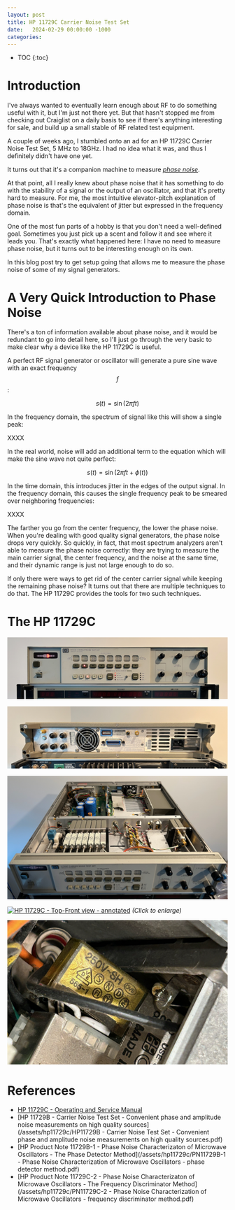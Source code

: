 ```yaml
---
layout: post
title: HP 11729C Carrier Noise Test Set
date:   2024-02-29 00:00:00 -1000
categories:
---
```


<script type="text/x-mathjax-config">
  MathJax.Hub.Config({
    jax: ["input/TeX", "output/HTML-CSS"],
    tex2jax: {
      inlineMath: [ ['$', '$'], ["\\(", "\\)"] ],
      displayMath: [ ['$$', '$$'], ["\\[", "\\]"] ],
      processEscapes: true,
      skipTags: ['script', 'noscript', 'style', 'textarea', 'pre', 'code']
    }
    //,
    //displayAlign: "left",
    //displayIndent: "2em"
  });
</script>
<script src="https://cdnjs.cloudflare.com/ajax/libs/mathjax/2.7.1/MathJax.js?config=TeX-AMS_HTML" type="text/javascript"></script>

* TOC
{:toc}

# Introduction

I've always wanted to eventually learn enough about RF to do something useful with it,
but I'm just not there yet. But that hasn't stopped me from checking out Craiglist
on a daily basis to see if there's anything interesting for sale, and build
up a small stable of RF related test equipment.

A couple of weeks ago, I stumbled onto an ad for an HP 11729C Carrier Noise Test Set,
5 MHz to 18GHz. I had no idea what it was, and thus I definitely didn't have one yet.

It turns out that it's a companion machine to measure 
[*phase noise*](https://en.wikipedia.org/wiki/Phase_noise).

At that point, all I really knew about phase noise that it has something to do with the
stability of a signal or the output of an oscillator, and that it's pretty hard to measure.
For me, the most intuitive elevator-pitch explanation of phase noise is that's the equivalent 
of jitter but expressed in the frequency domain.

One of the most fun parts of a hobby is that you don't need a well-defined goal. Sometimes
you just pick up a scent and follow it and see where it leads you. That's exactly what happened
here: I have no need to measure phase noise, but it turns out to be interesting enough on its own.

In this blog post try to get setup going that allows me to measure the phase noise of some of my
signal generators.

# A Very Quick Introduction to Phase Noise

There's a ton of information available about phase noise, and it would be redundant to go
into detail here, so I'll just go through the very basic to make clear why a device like the
HP 11729C is useful.

A perfect RF signal generator or oscillator will generate a pure sine wave with an exact frequency $$f$$:

$$
s(t) = \sin(2 \pi ft)
$$

In the frequency domain, the spectrum of signal like this will show a single peak:

XXXX

In the real world, noise will add an additional term to the equation which will make the sine wave not quite
perfect:

$$
s(t) = \sin(2 \pi ft + \phi(t))
$$

In the time domain, this introduces jitter in the edges of the output signal. In the frequency domain, this
causes the single frequency peak to be smeared over neighboring frequencies:

XXXX

The farther you go from the center frequency, the lower the phase noise. When you're dealing with good quality signal 
generators, the phase noise drops very quickly. So quickly, in fact, that most spectrum analyzers aren't
able to measure the phase noise correctly: they are trying to measure the main carrier signal, the center frequency,
and the noise at the same time, and their dynamic range is just not large enough to do so.

If only there were ways to get rid of the center carrier signal while keeping the remaining phase noise?
It turns out that there are multiple techniques to do that. The HP 11729C provides the tools for two
such techniques.

# The HP 11729C

[![HP 11729C - Frontside](/assets/hp11729c/hp11729c_frontside.jpg)](/assets/hp11729c/hp11729c_frontside.jpg)

[![HP 11729C - Backside](/assets/hp11729c/hp11729c_backside.jpg)](/assets/hp11729c/hp11729c_backside.jpg)

[![HP 11729C - Top-Front view](/assets/hp11729c/hp11729c_top_front_view.jpg)](/assets/hp11729c/hp11729c_top_front_view.jpg)

[![HP 11729C - Top-Front view - annotated](/assets/hp11729c/hp11729c_top_view_annotated.jpg)](/assets/hp11729c/hp11729c_top_view_annotated.jpg)
*(Click to enlarge)*

![HP 11729C - RIFA cap](/assets/hp11729c/hp11729c_rifa_cap.jpg)

# References

* [HP 11729C - Operating and Service Manual](/assets/hp11729c/HP-11729C_Operating_and_Service_Manual.pdf)
* [HP 11729B - Carrier Noise Test Set - Convenient phase and amplitude noise measurements on high quality sources](/assets/hp11729c/HP11729B - Carrier Noise Test Set - Convenient phase and amplitude noise measurements on high quality sources.pdf)
* [HP Product Note 11729B-1 - Phase Noise Characterizaton of Microwave Oscillators - The Phase Detector Method](/assets/hp11729c/PN11729B-1 - Phase Noise Characterization of Microwave Oscillators - phase detector method.pdf)
* [HP Product Note 11729C-2 - Phase Noise Characterizaton of Microwave Oscillators - The Frequency Discriminator Method](/assets/hp11729c/PN11729C-2 - Phase Noise Characterization of Microwave Oscillators - frequency discriminator method.pdf)
